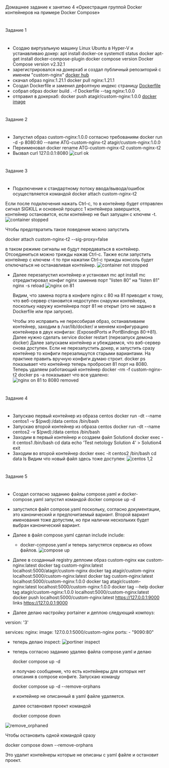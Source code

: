 #
Домашнее задание к занятию 4 «Оркестрация группой Docker контейнеров на примере Docker Compose»
#
Задание 1
#
* Создаю виртуальную машину Linux Ubuntu в Hyper-V и устанавливаю докер:
apt install docker-ce
systemctl status docker
apt-get install docker-compose-plugin
docker compose version
Docker Compose version v2.32.1
* зарегистрировался на докерхаб и создал публичный репозиторий с именем "custom-nginx"
[docker hub](https://hub.docker.com/repository/docker/atagir/custom-nginx/general)
* скачал образ nginx:1.21.1
  docker pull nginx:1.21.1
* Создал Dockerfile и заменил дефолтную индекс страницу 
[Dockerfile](https://github.com/A-Tagir/netology/blob/main/Dockerfile)
* собрал образ 
  docker build . -f Dockerfile --tag nginx:1.0.0
* отправил в докерхаб:
docker push atagir/custom-nginx:1.0.0
[docker image](https://hub.docker.com/repository/docker/atagir/custom-nginx/general)
#
Задание 2
#
* Запустил образ custom-nginx:1.0.0 согласно требованиям
  docker run -d -p 8080:80 --name ATG-custom-nginx-t2 atagir/custom-nginx:1.0.0  
* Переименовал
  docker rename ATG-custom-nginx-t2 custom-nginx-t2
* Вызвал curl 127.0.0.1:8080
![curl ok](https://github.com/A-Tagir/netology/blob/main/Homework4_custom-nginx.jpg)
#
Задание 3
#
* Подключение к стандартному потоку ввода/вывода/ошибок осуществляется командой
docker attach custom-nginx-t2

Если после подключения нажать Ctrl-c, то в контейнер будет отправлен сигнал SIGKILL
и основной процесс 1 контейнера завершится, контейнер остановится, если контейнер
не был запущен с ключем -t.
![container stopped](https://github.com/A-Tagir/netology/blob/main/Homework4_custom-nginx_attach_stop.jpg)

Чтобы предотвратить такое поведение можно запустить

docker attach custom-nginx-t2 --sig-proxy=false

в таком режиме сигналы не будут передаваться в контейнер.
Отсоединиться можно трижды нажав Ctrl-c.
Также если запустить контейнер с ключем -t то при нажатии Ctrl-c трижды консоль будет
отключаться не останавливая контейнер.
![container not stopped](https://github.com/A-Tagir/netology/blob/main/Homework4_custom-nginx_attach_not_stopped.jpg)

* Далее перезапустил контейнер и установил mc
  apt install mc
  отредактировал конфиг nginx заменив порт "listen 80" на "listen 81"
  nginx -s reload
![nginx on 81](https://github.com/A-Tagir/netology/blob/main/Homework4_custom-nginx_1.jpg)

  Видим, что замена порта в конфиге nginx с 80 на 81 приводит к тому, что веб-сервер становится
  недоступен снаружи контейнера, поскольку наружу контейнера порт 81 не открыт
  (это не задано в Dockerfile или при запуске).

  Чтобы это исправить не пересобирая образ, останавливаем контейнер,
заходим в /var/lib/docker/ и меняем конфигурацию контейнера в двух конфигах:
(ExposedPorts и PortBindings 80->81).
Далее нужно сделать service docker restart (перезапуск демона docker)
Далее запускаем контейнер и убеждаемся, что вэб-сервер снова доступен. Если не перезапустить 
докер, и запустить сразу контейнер то конфиги перезапишутся старыми вариантами.
На практике править вручную конфиги думаю строит.
docker ps показывает что контейнер теперь пробросил 81 порт на 8080.
Теперь удаляем работающий контейнер
docker -rm -f custom-nginx-t2
docker ps -a показывает что все удалено:
![nginx on 81 to 8080 removed](https://github.com/A-Tagir/netology/blob/main/Homework4_custom-nginx_2.jpg)
#
Задание 4
#
* Запускаю первый контейнер из образа centos
docker run -dt --name centos1 -v $(pwd):/data centos /bin/bash
* Запускаю второй контейнер из образа centos
  docker run -dt --name centos2 -v $(pwd):/data centos /bin/bash
* Заходим в первый контейнер и создаем файл Solution4
  docker exec -it centos1 /bin/bash
  cd data
  echo 'Test netology Solution 4' > Solution4
  exit
* Заходим во второй контейнер
  docker exec -it centos2 /bin/bash
  cd data
  ls
Видим что новый файл здесь тоже доступен:
![centos 1,2](https://github.com/A-Tagir/netology/blob/main/Homework4_CENTOS_volume.jpg)

#
Задание 5
#
* Создал согласно заданию файлы compose.yaml и docker-compose.yaml
  запустил командой
  docker compose up -d
* запустился файл compose.yaml поскольку, согласно документации,
это канонический и предпочитаемый вариант. Второй вариант именования тоже допустим,
но при наличии нескольких будет выбран канонический вариант.
* Далее в файл compose.yaml сделал include
  include:
    - docker-compose.yaml
и теперь запустятся сервисы из обоих файлов.
![compose up](https://github.com/A-Tagir/netology/blob/main/Homework4_Compose_1.jpg)

* Далее в созданный registry деплоим образ custom-nginx как custom-nginx:latest
  docker tag custom-nginx:latest localhost:5000/atagir/custom-nginx
docker tag atagir/custom-nginx localhost:5000/custom-nginx:latest
docker tag custom-nginx:latest localhost:5000/custom-nginx:1.0.0
docker tag atagir/custom-nginx:latest localhost:5000/custom-nginx:1.0.0
docker tag --help
docker tag atagir/custom-nginx:1.0.0 localhost:5000/custom-nginx:latest
docker push localhost:5000/custom-nginx:latest
https://127.0.0.1:9000
links https://127.0.0.1:9000
* Далее делаю настройку portainer и деплою следующий компоуз:

version: '3'

services:
  nginx:
    image: 127.0.0.1:5000/custom-nginx
    ports:
      - "9090:80"
* теперь делаю inspect:
![portiner inspect](https://github.com/A-Tagir/netology/blob/main/Homework4_Portainer6.jpg)

* теперь согласно заданию удаляю файла compose.yaml и делаю
  
  docker compose up -d
  
  и получаю сообщение, что есть контейнеры для которых нет описания в compose конфиге.
  Запускаю команду 
  
  docker compose up -d --remove-orphans
  
  и контейнер не описанный в yaml файле удаляется.
  
  далее оставновил проект командой 
  
  docker compose down

![remove_orphaned](https://github.com/A-Tagir/netology/blob/main/Homework4_Compose7.jpg)

Чтобы остановить одной командой сразу

 docker compose down --remove-orphans

Это удалит контейнеры которые не описаны с yaml файле и остановит проект.


